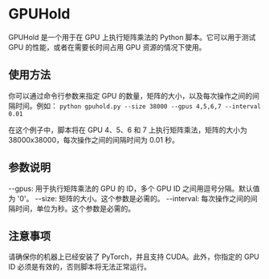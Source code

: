 # GPUHold
GPUHold 是一个用于在 GPU 上执行矩阵乘法的 Python 脚本。它可以用于测试 GPU 的性能，或者在需要长时间占用 GPU 资源的情况下使用。

## 使用方法
你可以通过命令行参数来指定 GPU 的数量，矩阵的大小，以及每次操作之间的间隔时间。例如：
``` python gpuhold.py --size 38000 --gpus 4,5,6,7 --interval 0.01 ```

在这个例子中，脚本将在 GPU 4、5、6 和 7 上执行矩阵乘法，矩阵的大小为 38000x38000，每次操作之间的间隔时间为 0.01 秒。

## 参数说明
--gpus: 用于执行矩阵乘法的 GPU 的 ID，多个 GPU ID 之间用逗号分隔。默认值为 '0'。
--size: 矩阵的大小。这个参数是必需的。
--interval: 每次操作之间的间隔时间，单位为秒。这个参数是必需的。
## 注意事项
请确保你的机器上已经安装了 PyTorch，并且支持 CUDA。此外，你指定的 GPU ID 必须是有效的，否则脚本将无法正常运行。
